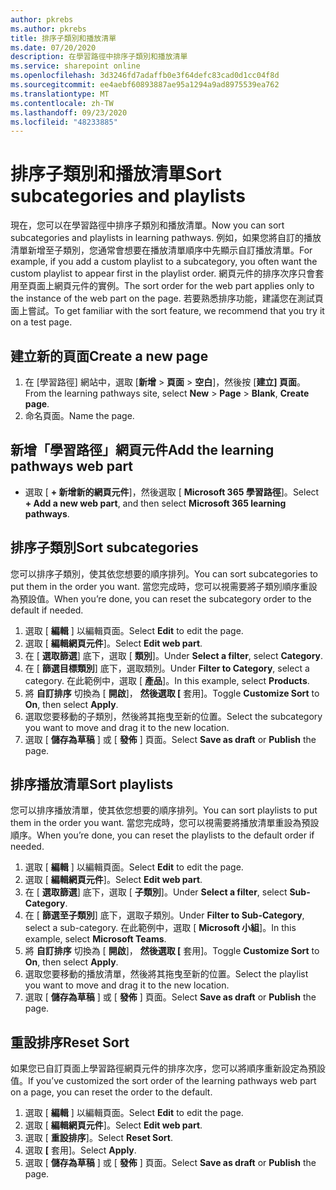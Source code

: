 ```yaml
---
author: pkrebs
ms.author: pkrebs
title: 排序子類別和播放清單
ms.date: 07/20/2020
description: 在學習路徑中排序子類別和播放清單
ms.service: sharepoint online
ms.openlocfilehash: 3d3246fd7adaffb0e3f64defc83cad0d1cc04f8d
ms.sourcegitcommit: ee4aebf60893887ae95a1294a9ad8975539ea762
ms.translationtype: MT
ms.contentlocale: zh-TW
ms.lasthandoff: 09/23/2020
ms.locfileid: "48233885"
---
```

# <a name="sort-subcategories-and-playlists"></a><span data-ttu-id="43f0b-103">排序子類別和播放清單</span><span class="sxs-lookup"><span data-stu-id="43f0b-103">Sort subcategories and playlists</span></span>

<span data-ttu-id="43f0b-104">現在，您可以在學習路徑中排序子類別和播放清單。</span><span class="sxs-lookup"><span data-stu-id="43f0b-104">Now you can sort subcategories and playlists in learning pathways.</span></span> <span data-ttu-id="43f0b-105">例如，如果您將自訂的播放清單新增至子類別，您通常會想要在播放清單順序中先顯示自訂播放清單。</span><span class="sxs-lookup"><span data-stu-id="43f0b-105">For example, if you add a custom playlist to a subcategory, you often want the custom playlist to appear first in the playlist order.</span></span> <span data-ttu-id="43f0b-106">網頁元件的排序次序只會套用至頁面上網頁元件的實例。</span><span class="sxs-lookup"><span data-stu-id="43f0b-106">The sort order for the web part applies only to the instance of the web part on the page.</span></span> <span data-ttu-id="43f0b-107">若要熟悉排序功能，建議您在測試頁面上嘗試。</span><span class="sxs-lookup"><span data-stu-id="43f0b-107">To get familiar with the sort feature, we recommend that you try it on a test page.</span></span> 

## <a name="create-a-new-page"></a><span data-ttu-id="43f0b-108">建立新的頁面</span><span class="sxs-lookup"><span data-stu-id="43f0b-108">Create a new page</span></span>
1. <span data-ttu-id="43f0b-109">在 [學習路徑] 網站中，選取 [**新增**  >  **頁面**  >  **空白**]，然後按 [**建立] 頁面**。</span><span class="sxs-lookup"><span data-stu-id="43f0b-109">From the learning pathways site, select **New** > **Page** > **Blank**, **Create page**.</span></span>
2. <span data-ttu-id="43f0b-110">命名頁面。</span><span class="sxs-lookup"><span data-stu-id="43f0b-110">Name the page.</span></span>

## <a name="add-the-learning-pathways-web-part"></a><span data-ttu-id="43f0b-111">新增「學習路徑」網頁元件</span><span class="sxs-lookup"><span data-stu-id="43f0b-111">Add the learning pathways web part</span></span>
- <span data-ttu-id="43f0b-112">選取 [ **+ 新增新的網頁元件**]，然後選取 [ **Microsoft 365 學習路徑**]。</span><span class="sxs-lookup"><span data-stu-id="43f0b-112">Select **+ Add a new web part**, and then select **Microsoft 365 learning pathways**.</span></span>
 
## <a name="sort-subcategories"></a><span data-ttu-id="43f0b-113">排序子類別</span><span class="sxs-lookup"><span data-stu-id="43f0b-113">Sort subcategories</span></span>
<span data-ttu-id="43f0b-114">您可以排序子類別，使其依您想要的順序排列。</span><span class="sxs-lookup"><span data-stu-id="43f0b-114">You can sort subcategories to put them in the order you want.</span></span> <span data-ttu-id="43f0b-115">當您完成時，您可以視需要將子類別順序重設為預設值。</span><span class="sxs-lookup"><span data-stu-id="43f0b-115">When you’re done, you can reset the subcategory order to the default if needed.</span></span>  
1. <span data-ttu-id="43f0b-116">選取 [ **編輯** ] 以編輯頁面。</span><span class="sxs-lookup"><span data-stu-id="43f0b-116">Select **Edit** to edit the page.</span></span>
2. <span data-ttu-id="43f0b-117">選取 [ **編輯網頁元件**]。</span><span class="sxs-lookup"><span data-stu-id="43f0b-117">Select **Edit web part**.</span></span>
3. <span data-ttu-id="43f0b-118">在 [ **選取篩選**] 底下，選取 [ **類別**]。</span><span class="sxs-lookup"><span data-stu-id="43f0b-118">Under **Select a filter**, select **Category**.</span></span> 
4. <span data-ttu-id="43f0b-119">在 [ **篩選目標類別**] 底下，選取類別。</span><span class="sxs-lookup"><span data-stu-id="43f0b-119">Under **Filter to Category**, select a category.</span></span> <span data-ttu-id="43f0b-120">在此範例中，選取 [ **產品**]。</span><span class="sxs-lookup"><span data-stu-id="43f0b-120">In this example, select **Products**.</span></span> 
5. <span data-ttu-id="43f0b-121">將 **自訂排序** 切換為 [ **開啟**]， **然後選取 [** 套用]。</span><span class="sxs-lookup"><span data-stu-id="43f0b-121">Toggle **Customize Sort** to **On**, then select **Apply**.</span></span> 
6. <span data-ttu-id="43f0b-122">選取您要移動的子類別，然後將其拖曳至新的位置。</span><span class="sxs-lookup"><span data-stu-id="43f0b-122">Select the subcategory you want to move and drag it to the new location.</span></span> 
7. <span data-ttu-id="43f0b-123">選取 [ **儲存為草稿** ] 或 [ **發佈** ] 頁面。</span><span class="sxs-lookup"><span data-stu-id="43f0b-123">Select **Save as draft** or **Publish** the page.</span></span> 

## <a name="sort-playlists"></a><span data-ttu-id="43f0b-124">排序播放清單</span><span class="sxs-lookup"><span data-stu-id="43f0b-124">Sort playlists</span></span>
<span data-ttu-id="43f0b-125">您可以排序播放清單，使其依您想要的順序排列。</span><span class="sxs-lookup"><span data-stu-id="43f0b-125">You can sort playlists to put them in the order you want.</span></span> <span data-ttu-id="43f0b-126">當您完成時，您可以視需要將播放清單重設為預設順序。</span><span class="sxs-lookup"><span data-stu-id="43f0b-126">When you’re done, you can reset the playlists to the default order if needed.</span></span>  
1. <span data-ttu-id="43f0b-127">選取 [ **編輯** ] 以編輯頁面。</span><span class="sxs-lookup"><span data-stu-id="43f0b-127">Select **Edit** to edit the page.</span></span>
2. <span data-ttu-id="43f0b-128">選取 [ **編輯網頁元件**]。</span><span class="sxs-lookup"><span data-stu-id="43f0b-128">Select **Edit web part**.</span></span>
3. <span data-ttu-id="43f0b-129">在 [ **選取篩選**] 底下，選取 [ **子類別**]。</span><span class="sxs-lookup"><span data-stu-id="43f0b-129">Under **Select a filter**, select **Sub-Category**.</span></span> 
4. <span data-ttu-id="43f0b-130">在 [ **篩選至子類別**] 底下，選取子類別。</span><span class="sxs-lookup"><span data-stu-id="43f0b-130">Under **Filter to Sub-Category**, select a sub-category.</span></span> <span data-ttu-id="43f0b-131">在此範例中，選取 [ **Microsoft 小組**]。</span><span class="sxs-lookup"><span data-stu-id="43f0b-131">In this example, select **Microsoft Teams**.</span></span>
5. <span data-ttu-id="43f0b-132">將 **自訂排序** 切換為 [ **開啟**]， **然後選取 [** 套用]。</span><span class="sxs-lookup"><span data-stu-id="43f0b-132">Toggle **Customize Sort** to **On**, then select **Apply**.</span></span> 
6. <span data-ttu-id="43f0b-133">選取您要移動的播放清單，然後將其拖曳至新的位置。</span><span class="sxs-lookup"><span data-stu-id="43f0b-133">Select the playlist you want to move and drag it to the new location.</span></span> 
7. <span data-ttu-id="43f0b-134">選取 [ **儲存為草稿** ] 或 [ **發佈** ] 頁面。</span><span class="sxs-lookup"><span data-stu-id="43f0b-134">Select **Save as draft** or **Publish** the page.</span></span> 

## <a name="reset-sort"></a><span data-ttu-id="43f0b-135">重設排序</span><span class="sxs-lookup"><span data-stu-id="43f0b-135">Reset Sort</span></span>
<span data-ttu-id="43f0b-136">如果您已自訂頁面上學習路徑網頁元件的排序次序，您可以將順序重新設定為預設值。</span><span class="sxs-lookup"><span data-stu-id="43f0b-136">If you’ve customized the sort order of the learning pathways web part on a page, you can reset the order to the default.</span></span>  
1. <span data-ttu-id="43f0b-137">選取 [ **編輯** ] 以編輯頁面。</span><span class="sxs-lookup"><span data-stu-id="43f0b-137">Select **Edit** to edit the page.</span></span>
2. <span data-ttu-id="43f0b-138">選取 [ **編輯網頁元件**]。</span><span class="sxs-lookup"><span data-stu-id="43f0b-138">Select **Edit web part**.</span></span>
3. <span data-ttu-id="43f0b-139">選取 [ **重設排序**]。</span><span class="sxs-lookup"><span data-stu-id="43f0b-139">Select **Reset Sort**.</span></span> 
4. <span data-ttu-id="43f0b-140">選取 **[** 套用]。</span><span class="sxs-lookup"><span data-stu-id="43f0b-140">Select **Apply**.</span></span> 
5. <span data-ttu-id="43f0b-141">選取 [ **儲存為草稿** ] 或 [ **發佈** ] 頁面。</span><span class="sxs-lookup"><span data-stu-id="43f0b-141">Select **Save as draft** or **Publish** the page.</span></span> 

